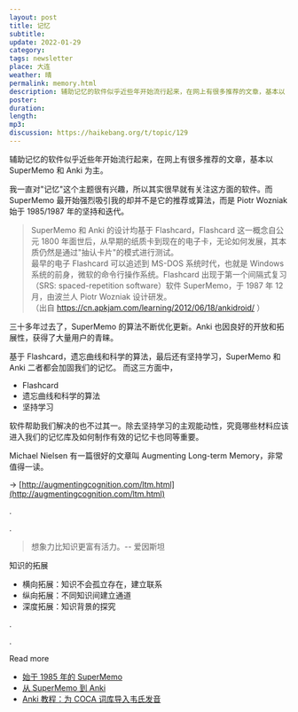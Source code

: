```yaml
---
layout: post
title: 记忆
subtitle: 
update: 2022-01-29
category: 
tags: newsletter
place: 大连
weather: 晴
permalink: memory.html
description: 辅助记忆的软件似乎近些年开始流行起来，在网上有很多推荐的文章，基本以 SuperMemo 和 Anki 为主。我一直对"记忆"这个主题很有兴趣，所以其实很早就有关注这方面的软件。而 SuperMemo 最开始强烈吸引我的却并不是它的推荐或算法，而是 Piotr Wozniak 始于 1985/1987 年的坚持和迭代。
poster:
duration: 
length: 
mp3: 
discussion: https://haikebang.org/t/topic/129
---
```


辅助记忆的软件似乎近些年开始流行起来，在网上有很多推荐的文章，基本以 SuperMemo 和 Anki 为主。

我一直对"记忆"这个主题很有兴趣，所以其实很早就有关注这方面的软件。而 SuperMemo 最开始强烈吸引我的却并不是它的推荐或算法，而是 Piotr Wozniak 始于 1985/1987 年的坚持和迭代。

> SuperMemo 和 Anki 的设计均基于 Flashcard，Flashcard 这一概念自公元 1800 年面世后，从早期的纸质卡到现在的电子卡，无论如何发展，其本质仍然是通过"抽认卡片"的模式进行测试。<br />
> 最早的电子 Flashcard 可以追述到 MS-DOS 系统时代，也就是 Windows 系统的前身，微软的命令行操作系统。Flashcard 出现于第一个间隔式复习（SRS: spaced-repetition software）软件 SuperMemo，于 1987 年 12 月，由波兰人 Piotr Wozniak 设计研发。<br />
> （出自 https://cn.apkjam.com/learning/2012/06/18/ankidroid/ ）

三十多年过去了，SuperMemo 的算法不断优化更新。Anki 也因良好的开放和拓展性，获得了大量用户的青睐。

基于 Flashcard，遗忘曲线和科学的算法，最后还有坚持学习，SuperMemo 和 Anki 二者都会加固我们的记忆。
而这三方面中，

- Flashcard
- 遗忘曲线和科学的算法
- 坚持学习

软件帮助我们解决的也不过其一。除去坚持学习的主观能动性，究竟哪些材料应该进入我们的记忆库及如何制作有效的记忆卡也同等重要。

Michael Nielsen 有一篇很好的文章叫 Augmenting Long-term Memory，非常值得一读。

-> [http://augmentingcognition.com/ltm.html](http://augmentingcognition.com/ltm.html)

.

.

> 想象力比知识更富有活力。-- 爱因斯坦

知识的拓展
- 横向拓展：知识不会孤立存在，建立联系
- 纵向拓展：不同知识间建立通道
- 深度拓展：知识背景的探究

.

.

Read more

- [始于 1985 年的 SuperMemo](https://jsntn.com/software/2014/04/22/supermemo.html)
- [从 SuperMemo 到 Anki](https://jsntn.com/software/2013/09/19/anki.html)
- [Anki 教程：为 COCA 词库导入韦氏发音](https://jsntn.com/software/2016/04/20/anki-coca.html)
